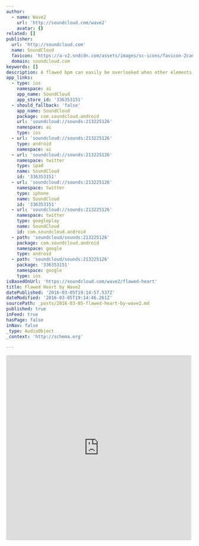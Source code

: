```yaml
---
author:
  - name: Wave2
    url: 'http://soundcloud.com/wave2'
    avatar: {}
related: []
publisher:
  url: 'http://soundcloud.com'
  name: SoundCloud
  favicon: 'https://a-v2.sndcdn.com/assets/images/sc-icons/favicon-2cadd14b.ico'
  domain: soundcloud.com
keywords: []
description: A flawed bpm can easily be overlooked when other elements are introduced to mask it. Could do with mastering properly as the bass kills my laptop. Of course it could just be my laptop....
app_links:
  - type: ios
    namespace: ai
    app_name: SoundCloud
    app_store_id: '336353151'
  - should_fallback: 'false'
    app_name: SoundCloud
    package: com.soundcloud.android
    url: 'soundcloud://sounds:213225126'
    namespace: ai
    type: ios
  - url: 'soundcloud://sounds:213225126'
    type: android
    namespace: ai
  - url: 'soundcloud://sounds:213225126'
    namespace: twitter
    type: ipad
    name: SoundCloud
    id: '336353151'
  - url: 'soundcloud://sounds:213225126'
    namespace: twitter
    type: iphone
    name: SoundCloud
    id: '336353151'
  - url: 'soundcloud://sounds:213225126'
    namespace: twitter
    type: googleplay
    name: SoundCloud
    id: com.soundcloud.android
  - path: 'soundcloud/sounds:213225126'
    package: com.soundcloud.android
    namespace: google
    type: android
  - path: 'soundcloud/sounds:213225126'
    package: '336353151'
    namespace: google
    type: ios
isBasedOnUrl: 'https://soundcloud.com/wave2/flawed-heart'
title: Flawed Heart by Wave2
datePublished: '2016-03-05T19:14:57.537Z'
dateModified: '2016-03-05T19:14:46.261Z'
sourcePath: _posts/2016-03-05-flawed-heart-by-wave2.md
published: true
inFeed: true
hasPage: false
inNav: false
_type: AudioObject
_context: 'http://schema.org'

---
```

<iframe src="https://cdn.embedly.com/widgets/media.html?src=https%3A%2F%2Fw.soundcloud.com%2Fplayer%2F%3Fvisual%3Dtrue%26url%3Dhttp%253A%252F%252Fapi.soundcloud.com%252Ftracks%252F213225126%26show_artwork%3Dtrue&amp;url=https%3A%2F%2Fsoundcloud.com%2Fwave2%2Fflawed-heart&amp;image=http%3A%2F%2Fi1.sndcdn.com%2Fartworks-000122209110-95babq-t500x500.jpg&amp;key=b7d04c9b404c499eba89ee7072e1c4f7&amp;type=text%2Fhtml&amp;schema=soundcloud" width="500" height="500" scrolling="no" frameborder="0" allowfullscreen="allowfullscreen" style=""></iframe>